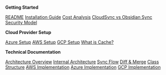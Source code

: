 **Getting Started**

[README](README.md)
[Installation Guide](doc/install.md)
[Cost Analysis](doc/cost.md)
[CloudSync vs Obsidian Sync](doc/comparison.md)
[Security Model](doc/security.md)

**Cloud Provider Setup**

[Azure Setup](doc/azure.md)
[AWS Setup](doc/aws.md)
[GCP Setup](doc/gcp.md)
[What is Cache?](doc/cache.md)

**Technical Documentation**

[Architecture Overview](doc/architecture.md)
[Internal Architecture](doc/internals.md)
[Sync Flow](doc/syncFlow.md)
[Diff & Merge](doc/diffMerge.md)
[Class Structure](doc/classes.md)
[AWS Implementation](doc/awsFetch.md)
[Azure Implementation](doc/azureFetch.md)
[GCP Implementation](doc/gcpFetch.md)
